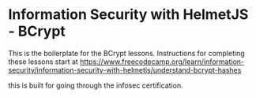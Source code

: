 # Information Security with HelmetJS - BCrypt

This is the boilerplate for the BCrypt lessons. Instructions for completing these lessons start at https://www.freecodecamp.org/learn/information-security/information-security-with-helmetjs/understand-bcrypt-hashes


this is built for going through the infosec certification.
